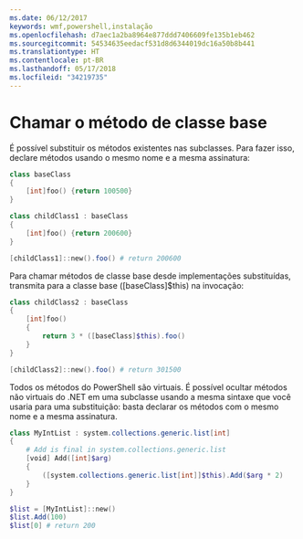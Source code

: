 ```yaml
---
ms.date: 06/12/2017
keywords: wmf,powershell,instalação
ms.openlocfilehash: d7aec1a2ba8964e877ddd7406609fe135b1eb462
ms.sourcegitcommit: 54534635eedacf531d8d6344019dc16a50b8b441
ms.translationtype: HT
ms.contentlocale: pt-BR
ms.lasthandoff: 05/17/2018
ms.locfileid: "34219735"
---
```

# <a name="call-base-class-method"></a>Chamar o método de classe base

É possível substituir os métodos existentes nas subclasses. Para fazer isso, declare métodos usando o mesmo nome e a mesma assinatura:

```powershell
class baseClass
{
    [int]foo() {return 100500}
}

class childClass1 : baseClass
{
    [int]foo() {return 200600}
}

[childClass1]::new().foo() # return 200600
```

Para chamar métodos de classe base desde implementações substituídas, transmita para a classe base ([baseClass]$this) na invocação:

```powershell
class childClass2 : baseClass
{
    [int]foo()
    {
        return 3 * ([baseClass]$this).foo()
    }
}

[childClass2]::new().foo() # return 301500
```

Todos os métodos do PowerShell são virtuais. É possível ocultar métodos não virtuais do .NET em uma subclasse usando a mesma sintaxe que você usaria para uma substituição: basta declarar os métodos com o mesmo nome e a mesma assinatura.

```powershell
class MyIntList : system.collections.generic.list[int]
{
    # Add is final in system.collections.generic.list
    [void] Add([int]$arg)
    {
        ([system.collections.generic.list[int]]$this).Add($arg * 2)
    }
}

$list = [MyIntList]::new()
$list.Add(100)
$list[0] # return 200
```
